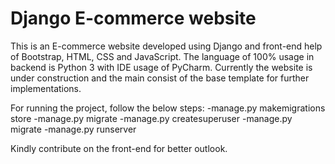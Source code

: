 <h1>Django E-commerce website</h1>

This is an E-commerce website developed using Django and front-end help of Bootstrap, HTML, CSS and JavaScript. 
The language of 100% usage in backend is Python 3 with IDE usage of PyCharm. Currently the website is under construction and the main consist of the base template for further 
implementations.

For running the project, follow the below steps:
-manage.py makemigrations store
-manage.py migrate
-manage.py createsuperuser
-manage.py migrate
-manage.py runserver

Kindly contribute on the front-end for better outlook.